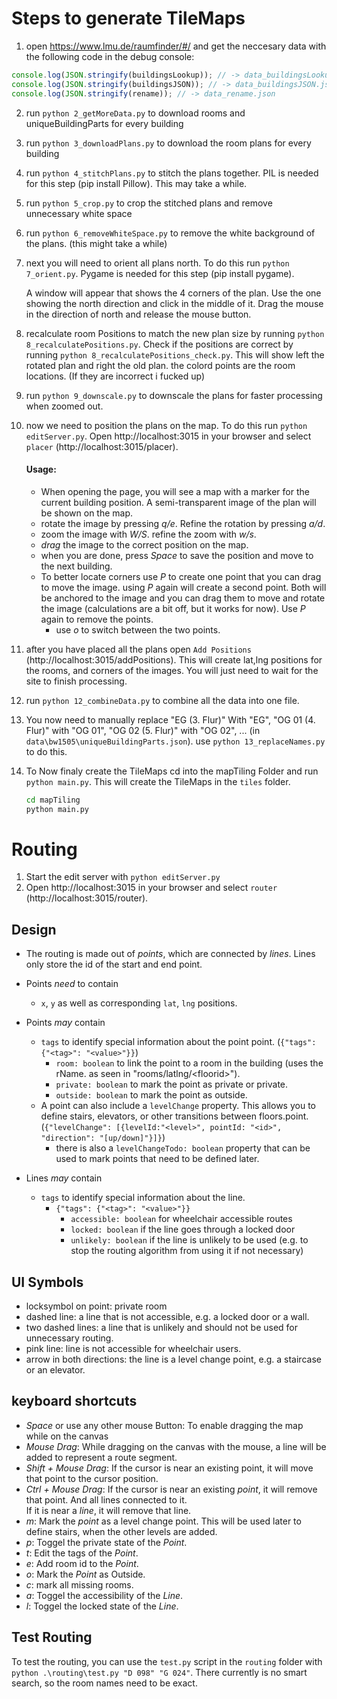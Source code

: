# Steps to generate TileMaps

1. open https://www.lmu.de/raumfinder/#/ and get the neccesary data with the following code in the debug console:

```javascript
console.log(JSON.stringify(buildingsLookup)); // -> data_buildingsLookup.json
console.log(JSON.stringify(buildingsJSON)); // -> data_buildingsJSON.json
console.log(JSON.stringify(rename)); // -> data_rename.json
```

2.  run `python 2_getMoreData.py` to download rooms and uniqueBuildingParts for every building

3.  run `python 3_downloadPlans.py` to download the room plans for every building

4.  run `python 4_stitchPlans.py` to stitch the plans together. PIL is needed for this step (pip install Pillow). This may take a while.

5.  run `python 5_crop.py` to crop the stitched plans and remove unnecessary white space

6.  run `python 6_removeWhiteSpace.py` to remove the white background of the plans. (this might take a while)

7.  next you will need to orient all plans north. To do this run `python 7_orient.py`. Pygame is needed for this step (pip install pygame).

    A window will appear that shows the 4 corners of the plan. Use the one showing the north direction and click in the middle of it. Drag the mouse in the direction of north and release the mouse button.

8.  recalculate room Positions to match the new plan size by running `python 8_recalculatePositions.py`. Check if the positions are correct by running `python 8_recalculatePositions_check.py`. This will show left the rotated plan and right the old plan. the colord points are the room locations. (If they are incorrect i fucked up)

9.  run `python 9_downscale.py` to downscale the plans for faster processing when zoomed out.

10. now we need to position the plans on the map. To do this run `python editServer.py`. Open http://localhost:3015 in your browser and select `placer` (http://localhost:3015/placer).

    #### Usage:

    - When opening the page, you will see a map with a marker for the current building position. A semi-transparent image of the plan will be shown on the map.
    - rotate the image by pressing _q/e_. Refine the rotation by pressing _a/d_.
    - zoom the image with _W/S_. refine the zoom with _w/s_.
    - _drag_ the image to the correct position on the map.
    - when you are done, press _Space_ to save the position and move to the next building.
    - To better locate corners use _P_ to create one point that you can drag to move the image. using _P_ again will create a second point. Both will be anchored to the image and you can drag them to move and rotate the image (calculations are a bit off, but it works for now). Use _P_ again to remove the points.
      - use _o_ to switch between the two points.

11. after you have placed all the plans open `Add Positions` (http://localhost:3015/addPositions). This will create lat,lng positions for the rooms, and corners of the images. You will just need to wait for the site to finish processing.

12. run `python 12_combineData.py` to combine all the data into one file.

13. You now need to manually replace "EG      (3. Flur)" With "EG", "OG 01 (4. Flur)" with "OG 01",  "OG 02 (5. Flur)" with "OG 02", ... (in `data\bw1505\uniqueBuildingParts.json`). use `python 13_replaceNames.py` to do this. 

14. To Now finaly create the TileMaps cd into the mapTiling Folder and run `python main.py`. This will create the TileMaps in the `tiles` folder.

    ```cmd
    cd mapTiling
    python main.py
    ```

# Routing

1. Start the edit server with `python editServer.py`
2. Open http://localhost:3015 in your browser and select `router` (http://localhost:3015/router).

## Design

- The routing is made out of _points_, which are connected by _lines_. Lines only store the id of the start and end point.
- Points _need_ to contain
  - `x`, `y` as well as corresponding `lat`, `lng` positions.
- Points _may_ contain

  - `tags` to identify special information about the point
    point. (`{"tags": {"<tag>": "<value>"}}`)
    - `room: boolean` to link the point to a room in the building (uses the rName. as seen in "rooms/latlng/\<floorid\>").
    - `private: boolean` to mark the point as private or private.
    - `outside: boolean` to mark the point as outside.
  - A point can also include a `levelChange` property. This allows you to define stairs, elevators, or other transitions between floors.point. (`{"levelChange": [{levelId:"<level>", pointId: "<id>", "direction": "[up/down]"}]}`)
    - there is also a `levelChangeTodo: boolean` property that can be used to mark points that need to be defined later.

- Lines _may_ contain
  - `tags` to identify special information about the line.
    - `{"tags": {"<tag>": "<value>"}}`
      - `accessible: boolean` for wheelchair accessible routes
      - `locked: boolean` if the line goes through a locked door
      - `unlikely: boolean` if the line is unlikely to be used (e.g. to stop the routing algorithm from using it if not necessary)

## UI Symbols

- locksymbol on point: private room
- dashed line: a line that is not accessible, e.g. a locked door or a wall.
- two dashed lines: a line that is unlikely and should not be used for unnecessary routing.
- pink line: line is not accessible for wheelchair users.
- arrow in both directions: the line is a level change point, e.g. a staircase or an elevator.

## keyboard shortcuts

- _Space_ or use any other mouse Button: To enable dragging the map while on the canvas
- _Mouse Drag_: While dragging on the canvas with the mouse, a line will be added to represent a route segment.
- _Shift + Mouse Drag_: If the cursor is near an existing point, it will move that point to the cursor position.
- _Ctrl + Mouse Drag_: If the cursor is near an existing _point_, it will remove that point. And all lines connected to it.<br> If it is near a _line_, it will remove that line.
- _m_: Mark the _point_ as a level change point. This will be used later to define stairs, when the other levels are added.
- _p_: Toggel the private state of the _Point_.
- _t_: Edit the tags of the _Point_.
- _e_: Add room id to the _Point_.
- _o_: Mark the _Point_ as Outside.
- _c_: mark all missing rooms.
- _a_: Toggel the accessibility of the _Line_.
- _l_: Toggel the locked state of the _Line_.

## Test Routing
To test the routing, you can use the `test.py` script in the `routing` folder with `python .\routing\test.py "D 098" "G 024"`. There currently is no smart search, so the room names need to be exact.